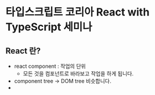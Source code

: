 # 타입스크립트 코리아 React with TypeScript 세미나
## React 란?
- react component : 작업의 단위
	- 모든 것을 컴포넌트로 바라보고 작업을 하게 됩니다.
- component tree -> DOM tree 비슷합니다.
- 
